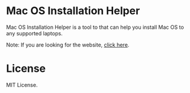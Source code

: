 # Mac OS Installation Helper
Mac OS Installation Helper is a tool to that can help you install Mac OS to any supported laptops.

Note: If you are looking for the website, [click here](http://muntashirakon.github.io/Mac-OS-Installation-Helper/).

# License
MIT License.
